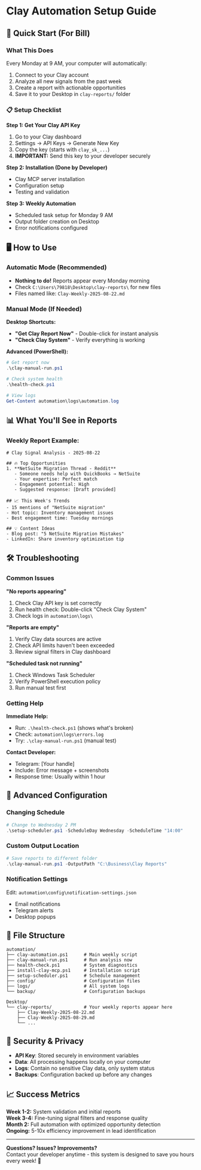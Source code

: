 # Clay Automation Setup Guide

## 🚀 Quick Start (For Bill)

### What This Does
Every Monday at 9 AM, your computer will automatically:
1. Connect to your Clay account
2. Analyze all new signals from the past week
3. Create a report with actionable opportunities
4. Save it to your Desktop in `clay-reports/` folder

### 📋 Setup Checklist

**Step 1: Get Your Clay API Key**
1. Go to your Clay dashboard
2. Settings → API Keys → Generate New Key  
3. Copy the key (starts with `clay_sk_...`)
4. **IMPORTANT:** Send this key to your developer securely

**Step 2: Installation (Done by Developer)**
- Clay MCP server installation
- Configuration setup
- Testing and validation

**Step 3: Weekly Automation**
- Scheduled task setup for Monday 9 AM
- Output folder creation on Desktop
- Error notifications configured

## 🖥 How to Use

### Automatic Mode (Recommended)
- **Nothing to do!** Reports appear every Monday morning
- Check `C:\Users\79818\Desktop\clay-reports\` for new files
- Files named like: `Clay-Weekly-2025-08-22.md`

### Manual Mode (If Needed)
**Desktop Shortcuts:**
- **"Get Clay Report Now"** - Double-click for instant analysis
- **"Check Clay System"** - Verify everything is working

**Advanced (PowerShell):**
```powershell
# Get report now
.\clay-manual-run.ps1

# Check system health
.\health-check.ps1

# View logs
Get-Content automation\logs\automation.log
```

## 📊 What You'll See in Reports

### Weekly Report Example:
```
# Clay Signal Analysis - 2025-08-22

## 🔥 Top Opportunities
1. **NetSuite Migration Thread - Reddit**
   - Someone needs help with QuickBooks → NetSuite
   - Your expertise: Perfect match
   - Engagement potential: High
   - Suggested response: [Draft provided]

## 📈 This Week's Trends  
- 15 mentions of "NetSuite migration"
- Hot topic: Inventory management issues
- Best engagement time: Tuesday mornings

## 💡 Content Ideas
- Blog post: "5 NetSuite Migration Mistakes"
- LinkedIn: Share inventory optimization tip
```

## 🛠 Troubleshooting

### Common Issues

**"No reports appearing"**
1. Check Clay API key is set correctly
2. Run health check: Double-click "Check Clay System"
3. Check logs in `automation\logs\`

**"Reports are empty"**
1. Verify Clay data sources are active
2. Check API limits haven't been exceeded
3. Review signal filters in Clay dashboard

**"Scheduled task not running"**
1. Check Windows Task Scheduler
2. Verify PowerShell execution policy
3. Run manual test first

### Getting Help

**Immediate Help:**
- Run: `.\health-check.ps1` (shows what's broken)
- Check: `automation\logs\errors.log`
- Try: `.\clay-manual-run.ps1` (manual test)

**Contact Developer:**
- Telegram: [Your handle]
- Include: Error message + screenshots
- Response time: Usually within 1 hour

## 🔧 Advanced Configuration

### Changing Schedule
```powershell
# Change to Wednesday 2 PM
.\setup-scheduler.ps1 -ScheduleDay Wednesday -ScheduleTime "14:00"
```

### Custom Output Location
```powershell
# Save reports to different folder
.\clay-manual-run.ps1 -OutputPath "C:\Business\Clay Reports"
```

### Notification Settings
Edit: `automation\config\notification-settings.json`
- Email notifications
- Telegram alerts
- Desktop popups

## 📁 File Structure

```
automation/
├── clay-automation.ps1      # Main weekly script
├── clay-manual-run.ps1      # Run analysis now
├── health-check.ps1         # System diagnostics
├── install-clay-mcp.ps1     # Installation script
├── setup-scheduler.ps1      # Schedule management
├── config/                  # Configuration files
├── logs/                    # All system logs
└── backup/                  # Configuration backups

Desktop/
└── clay-reports/            # Your weekly reports appear here
    ├── Clay-Weekly-2025-08-22.md
    ├── Clay-Weekly-2025-08-29.md
    └── ...
```

## 🔐 Security & Privacy

- **API Key**: Stored securely in environment variables
- **Data**: All processing happens locally on your computer
- **Logs**: Contain no sensitive Clay data, only system status
- **Backups**: Configuration backed up before any changes

## 📈 Success Metrics

**Week 1-2:** System validation and initial reports  
**Week 3-4:** Fine-tuning signal filters and response quality  
**Month 2:** Full automation with optimized opportunity detection  
**Ongoing:** 5-10x efficiency improvement in lead identification

---

**Questions? Issues? Improvements?**  
Contact your developer anytime - this system is designed to save you hours every week! 🚀
